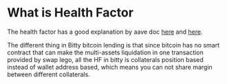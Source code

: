 # What is Health Factor

The health factor has a good explanation by aave doc [here](https://docs.aave.com/faq/borrowing#what-is-the-health-factor) and  [here](https://docs.aave.com/risk/asset-risk/risk-parameters#health-factor).

The different thing in Bitty bitcoin lending is that since bitcoin has no smart contract that can make the multi-assets liquidation in one transaction provided by swap lego, all the HF in bitty is collaterals position based instead of wallet address based, which means you can not share margin between different collaterals.
